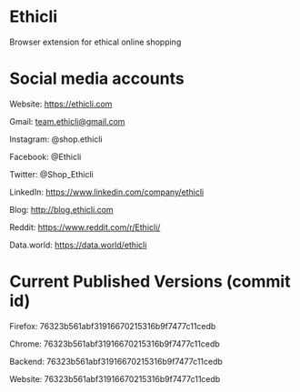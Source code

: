 # Ethicli
Browser extension for ethical online shopping

# Social media accounts
Website: https://ethicli.com

Gmail: team.ethicli@gmail.com

Instagram: @shop.ethicli

Facebook: @Ethicli

Twitter: @Shop_Ethicli

LinkedIn: https://www.linkedin.com/company/ethicli

Blog: http://blog.ethicli.com

Reddit: https://www.reddit.com/r/Ethicli/

Data.world: https://data.world/ethicli

# Current Published Versions (commit id)
Firefox: 76323b561abf31916670215316b9f7477c11cedb

Chrome: 76323b561abf31916670215316b9f7477c11cedb

Backend: 76323b561abf31916670215316b9f7477c11cedb

Website: 76323b561abf31916670215316b9f7477c11cedb
